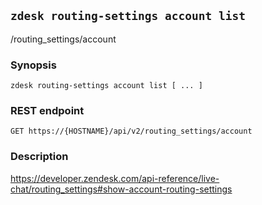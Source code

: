 ## `zdesk routing-settings account list`

/routing_settings/account

### Synopsis

    zdesk routing-settings account list [ ... ]

### REST endpoint

    GET https://{HOSTNAME}/api/v2/routing_settings/account

### Description

https://developer.zendesk.com/api-reference/live-chat/routing_settings#show-account-routing-settings

